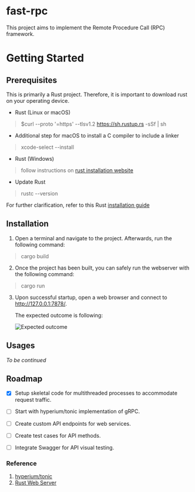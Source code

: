 # fast-rpc

This project aims to implement the Remote Procedure Call (RPC) framework.

# Getting Started

## Prerequisites

This is primarily a Rust project. Therefore, it is important to download rust on your operating device.
- Rust (Linux or macOS)
> $curl --proto '=https' --tlsv1.2 https://sh.rustup.rs -sSf | sh
- Additional step for macOS to install a C compiler to include a linker
> xcode-select --install
- Rust (Windows)
> follow instructions on [rust installation website]( https://www.rust-lang.org/tools/install)

- Update Rust
> rustc --version

For further clarification, refer to this Rust [installation guide](https://doc.rust-lang.org/book/ch01-01-installation.html)
## Installation
1. Open a terminal and navigate to the project. Afterwards, run the following command:
> cargo build

2. Once the project has been built, you can safely run the webserver with the following command:
> cargo run

3. Upon successful startup, open a web browser and connect to http://127.0.0.1:7878/.

    The expected outcome is following:

    ![Expected outcome](https://user-images.githubusercontent.com/76085494/159887493-613bc529-b3bb-4cc2-a154-b176f99e24a5.PNG "Expected Outcome")

## Usages
_To be continued_

## Roadmap
- [x] Setup skeletal code for multithreaded processes to accommodate request traffic.
- [ ] Start with hyperium/tonic implementation of gRPC.
- [ ] Create custom API endpoints for web services.
- [ ] Create test cases for API methods.
- [ ] Integrate Swagger for API visual testing.



### Reference
1. [hyperium/tonic](https://github.com/hyperium/tonic)
2. [Rust Web Server](https://doc.rust-lang.org/book/ch20-00-final-project-a-web-server.html)
